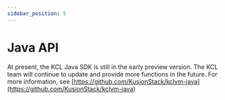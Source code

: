 ```yaml
---
sidebar_position: 5
---
```


# Java API

At present, the KCL Java SDK is still in the early preview version. The KCL team will continue to update and provide more functions in the future. For more information, see [https://github.com/KusionStack/kclvm-java](https://github.com/KusionStack/kclvm-java)
